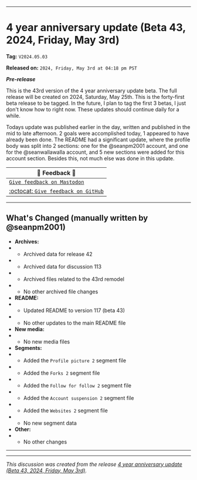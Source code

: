 
***

# 4 year anniversary update (Beta 43, 2024, Friday, May 3rd)

**Tag:** `V2024.05.03`

**Released on:** `2024, Friday, May 3rd at 04:18 pm PST`

***Pre-release***

This is the 43rd version of the 4 year anniversary update beta. The full release will be created on 2024, Saturday, May 25th. This is the forty-first beta release to be tagged. In the future, I plan to tag the first 3 betas, I just don't know how to right now. These updates should continue daily for a while.

Todays update was published earlier in the day, written and published in the mid to late afternoon. 2 goals were accomplished today, 1 appeared to have already been done. The README had a significant update, where the profile body was split into 2 sections: one for the @seanpm2001 account, and one for the @seanwallawalla account, and 5 new sections were added for this account section. Besides this, not much else was done in this update.

| 📣️ Feedback 💬️ |
|---|
| [`Give feedback on Mastodon`](https://techhub.social/deck/@seanpm2001/112237731368032617) |
| [:octocat: `Give feedback on GitHub`](https://github.com/seanpm2001/seanpm2001/discussions/114/) |

---

## What's Changed (manually written by @seanpm2001)

- **Archives:**
- - Archived data for release 42
- - Archived data for discussion 113
- - Archived files related to the 43rd remodel <!-- This number should be 1 higher than the release data 2 lines above, and should match the README beta version) !-->
- - No other archived file changes
- **README:**
- - Updated README to version 117 (beta 43)
- - No other updates to the main README file
- **New media:**
- - No new media files
- **Segments:**
- - Added the `Profile picture 2` segment file
- - Added the `Forks 2` segment file
- - Added the `Follow for follow 2` segment file
- - Added the `Account suspension 2` segment file
- - Added the `Websites 2` segment file
- - No new segment data
- **Other:**
- - No other changes

***


<hr /><em>This discussion was created from the release <a href='https://github.com/seanpm2001/seanpm2001/releases/tag/V2024.05.03'>4 year anniversary update (Beta 43, 2024, Friday, May 3rd)</a>.</em>
